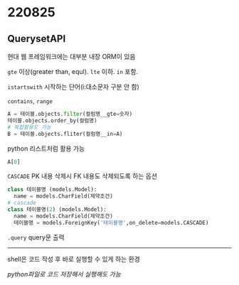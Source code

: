 # 220825

## QuerysetAPI

현대 웹 프레임워크에는 대부분 내장 ORM이 있음

`gte` 이상(greater than, equl). `lte` 이하. `in` 포함. 

`istartswith` 시작하는 단어(i:대소문자 구분 안 함)

`contains`, `range`

```python
A = 테이블.objects.filter(컬럼명__gte=숫자)
테이블.objects.order_by(컬럼명)
# 복합활용도 가능
B = 테이블.objects.fliter(컬럼명__in=A)
```

python 리스트처럼 활용 가능

```python
A[0]
```

`CASCADE` PK 내용 삭제시 FK 내용도 삭제되도록 하는 옵션

```python
class 테이블명 (models.Model):
  name = models.CharField(제약조건)
# cascade
class 테이블명(2) (models.Model):
  name = models.CharField(제약조건)
  테이블명 = models.ForeignKey('테이블명',on_delete=models.CASCADE)
```

`.query` query문 출력

---

shell은 코드 작성 후 바로 실행할 수 있게 하는 환경

*python파일로 코드 저장해서 실행해도 가능*